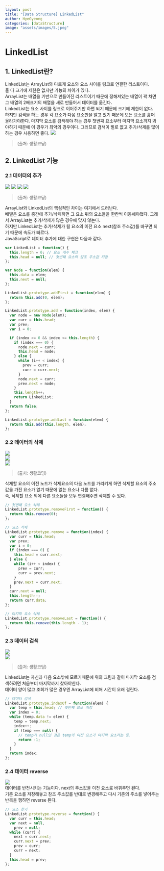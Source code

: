 ```yaml
---
layout: post
title: "[Data Structure] LinkedList"
author: HyeGyeong
categories: [dataStructure]
image: "assets/images/5.jpeg"
---
```


# LinkedList

## 1. LinkedList란?

LinkedList는 ArrayList와 다르게 요소와 요소 사이를 링크로 연결한 리스트이다. <br/>
둘 다 크기에 제한은 없지만 기능의 차이가 있다.<br/>
ArrayList는 배열을 기반으로 만들어진 리스트이기 때문에 정해져있는 배열이 꽉 차면 그 배열의 2배크기의 배열을 새로 만들어서 데이터를 옮긴다.<br/>
LinkedList는 요소 사이를 링크로 이어주기만 하면 되기 때문에 크기에 제한이 없다.<br/>
하지만 검색을 하는 경우 각 요소가 다음 요소만을 알고 있기 때문에 모든 요소를 훑어 올라가야한다.
마지막 요소를 검색해야 하는 경우 첫번째 요소부터 마지막 요소까지 봐야하기 때문에 이 경우가 최악의 경우이다.
그러므로 검색이 별로 없고 추가/삭제를 많이 하는 경우 사용하면 좋다.
<img src="https://s3.ap-northeast-2.amazonaws.com/opentutorials-user-file/module/1335/2939.png"></img>

> (출처: 생활코딩)

## 2. LinkedList 기능

### 2.1 데이터의 추가

<img src="https://s3.ap-northeast-2.amazonaws.com/opentutorials-user-file/module/1335/2922.png"></img>
<img src="https://s3.ap-northeast-2.amazonaws.com/opentutorials-user-file/module/1335/2923.png"></img>
<img src="https://s3.ap-northeast-2.amazonaws.com/opentutorials-user-file/module/1335/2924.png"></img>
<img src="https://s3.ap-northeast-2.amazonaws.com/opentutorials-user-file/module/1335/2926.png"></img>

> (출처: 생활코딩)

ArrayList와 LinkedList의 핵심적인 차이는 여기에서 드러난다. <br/>
배열은 요소를 중간에 추가/삭제하면 그 요소 뒤의 요소들을 한칸씩 이동해야했다. 그래서 ArrayList는 추가/삭제가 많은 경우에 맞지 않는다.<br/>
하지만 LinkedList는 추가/삭제가 될 요소의 이전 요소 next(참조 주소값)를 바꾸면 되기 때문에 속도가 빠르다.<br/>
JavaScript로 데이터 추가에 대한 구현은 다음과 같다.

```javascript
var LinkedList = function() {
  this.length = 0; // 요소 개수 체크
  this.head = null; // 첫번째 요소의 참조 주소값 저장
};

var Node = function(elem) {
  this.data = elem;
  this.next = null;
};

LinkedList.prototype.addFirst = function(elem) {
  return this.add(0, elem);
};

LinkedList.prototype.add = function(index, elem) {
  var node = new Node(elem);
  var curr = this.head;
  var prev;
  var i = 0;

  if (index >= 0 && index <= this.length) {
    if (index === 0) {
      node.next = curr;
      this.head = node;
    } else {
      while (i++ < index) {
        prev = curr;
        curr = curr.next;
      }
      node.next = curr;
      prev.next = node;
    }
    this.length++;
    return LinkedList;
  }
  return false;
};

LinkedList.prototype.addLast = function(elem) {
  return this.add(this.length, elem);
};
```

### 2.2 데이터의 삭제

<img src="https://s3.ap-northeast-2.amazonaws.com/opentutorials-user-file/module/1335/2934.png"><br/>
<img src="https://s3.ap-northeast-2.amazonaws.com/opentutorials-user-file/module/1335/2935.png"><br/>
<img src="https://s3.ap-northeast-2.amazonaws.com/opentutorials-user-file/module/1335/2936.png"><br/>

> (출처: 생활코딩)

삭제할 요소의 이전 노드가 삭제요소의 다음 노드를 가리키게 하면 삭제할 요소의 주소값을 가진 요소가 없기 때문에 없는 요소나 다름 없다.<br>
즉, 삭제할 요소 외에 다른 요소들을 모두 연결해주면 삭제할 수 있다.

```javascript
// 첫번째 요소 삭제
LinkedList.prototype.removeFirst = function() {
  return this.remove(0);
};

// 요소 삭제
LinkedList.prototype.remove = function(index) {
  var curr = this.head;
  var prev;
  var i = 0;
  if (index === 0) {
    this.head = curr.next;
  } else {
    while (i++ < index) {
      prev = curr;
      curr = prev.next;
    }
    prev.next = curr.next;
  }
  curr.next = null;
  this.length--;
  return curr.data;
};

// 마지막 요소 삭제
LinkedList.prototype.removeLast = function() {
  return this.remove(this.length - 1);
};
```

### 2.3 데이터 검색

<img src="https://s3.ap-northeast-2.amazonaws.com/opentutorials-user-file/module/1335/2938.png"><br/>
<img src="https://s3.ap-northeast-2.amazonaws.com/opentutorials-user-file/module/1335/2937.png">

> (출처: 생활코딩)

LinkedList는 자신과 다음 요소밖에 모르기때문에 위의 그림과 같이 마지막 요소를 검색하려면 처음부터 마지막까지 찾아야한다.<br>
데이터 양이 많고 조회가 많은 경우엔 ArrayList에 비해 시간이 오래 걸린다.

```javascript
// 데이터 검색
LinkedList.prototype.indexOf = function(elem) {
  var temp = this.head; // 첫번째 요소 지정
  var index = 0;
  while (temp.data != elem) {
    temp = temp.next;
    index++;
    if (temp === null) {
      // temp가 null인 것은 temp의 이전 요소가 마지막 요소라는 뜻.
      return -1;
    }
  }
  return index;
};
```

### 2.4 데이터 reverse

<img src="https://postfiles.pstatic.net/MjAxODA1MjNfMTk1/MDAxNTI3MDQ4NTQ1Njgy.oqanuP2mcg2e0XZovLcbKQIAi6PNieoDW035IpWD47wg.GbLaZprxvP1s9-Efb3qhqkk--9_7Has07DdQteHy9OMg.PNG.rat5730/image_361921741527048536721.png?type=w773"></br>
데이터를 반전시키는 기능이다. next의 주소값을 이전 요소로 바꿔주면 된다.<br>
기존 요소를 저장해놓고 참조 주소값를 반대로 변경해주고 다시 기존의 주소를 넣어주는 반복을 행하면 reverse 된다.<br/>

```javascript
// 요소 찾기
LinkedList.prototype.reverse = function() {
  var curr = this.head;
  var next = null,
    prev = null;
  while (curr) {
    next = curr.next;
    curr.next = prev;
    prev = curr;
    curr = next;
  }
  this.head = prev;
};
```
